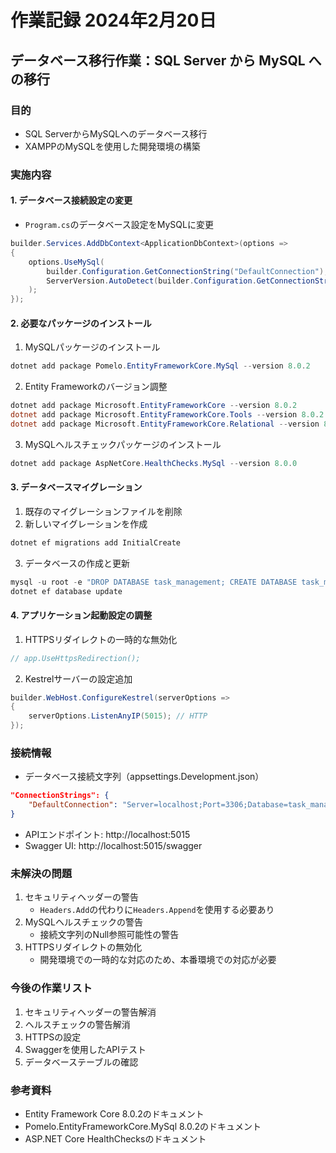 # 作業記録 2024年2月20日

## データベース移行作業：SQL Server から MySQL への移行

### 目的
- SQL ServerからMySQLへのデータベース移行
- XAMPPのMySQLを使用した開発環境の構築

### 実施内容

#### 1. データベース接続設定の変更
- `Program.cs`のデータベース設定をMySQLに変更
```csharp
builder.Services.AddDbContext<ApplicationDbContext>(options =>
{
    options.UseMySql(
        builder.Configuration.GetConnectionString("DefaultConnection"),
        ServerVersion.AutoDetect(builder.Configuration.GetConnectionString("DefaultConnection"))
    );
});
```

#### 2. 必要なパッケージのインストール
1. MySQLパッケージのインストール
```powershell
dotnet add package Pomelo.EntityFrameworkCore.MySql --version 8.0.2
```

2. Entity Frameworkのバージョン調整
```powershell
dotnet add package Microsoft.EntityFrameworkCore --version 8.0.2
dotnet add package Microsoft.EntityFrameworkCore.Tools --version 8.0.2
dotnet add package Microsoft.EntityFrameworkCore.Relational --version 8.0.2
```

3. MySQLヘルスチェックパッケージのインストール
```powershell
dotnet add package AspNetCore.HealthChecks.MySql --version 8.0.0
```

#### 3. データベースマイグレーション
1. 既存のマイグレーションファイルを削除
2. 新しいマイグレーションを作成
```powershell
dotnet ef migrations add InitialCreate
```
3. データベースの作成と更新
```powershell
mysql -u root -e "DROP DATABASE task_management; CREATE DATABASE task_management;"
dotnet ef database update
```

#### 4. アプリケーション起動設定の調整
1. HTTPSリダイレクトの一時的な無効化
```csharp
// app.UseHttpsRedirection();
```

2. Kestrelサーバーの設定追加
```csharp
builder.WebHost.ConfigureKestrel(serverOptions =>
{
    serverOptions.ListenAnyIP(5015); // HTTP
});
```

### 接続情報
- データベース接続文字列（appsettings.Development.json）
```json
"ConnectionStrings": {
    "DefaultConnection": "Server=localhost;Port=3306;Database=task_management;User=root;Password=;"
}
```
- APIエンドポイント: http://localhost:5015
- Swagger UI: http://localhost:5015/swagger

### 未解決の問題
1. セキュリティヘッダーの警告
   - `Headers.Add`の代わりに`Headers.Append`を使用する必要あり
2. MySQLヘルスチェックの警告
   - 接続文字列のNull参照可能性の警告
3. HTTPSリダイレクトの無効化
   - 開発環境での一時的な対応のため、本番環境での対応が必要

### 今後の作業リスト
1. セキュリティヘッダーの警告解消
2. ヘルスチェックの警告解消
3. HTTPSの設定
4. Swaggerを使用したAPIテスト
5. データベーステーブルの確認

### 参考資料
- Entity Framework Core 8.0.2のドキュメント
- Pomelo.EntityFrameworkCore.MySql 8.0.2のドキュメント
- ASP.NET Core HealthChecksのドキュメント 